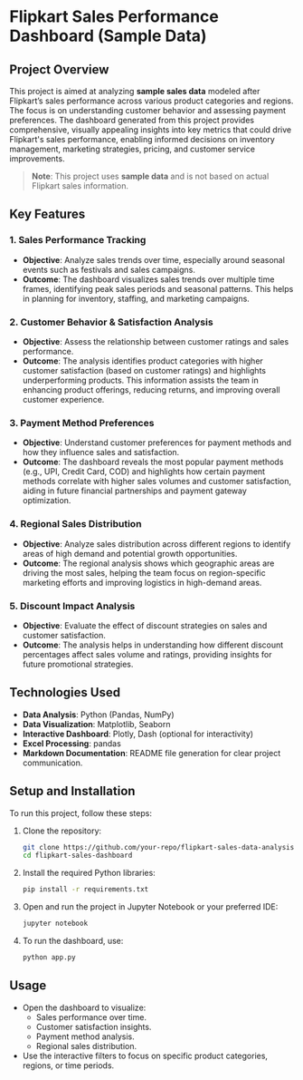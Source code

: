 # Flipkart Sales Performance Dashboard (Sample Data)

## Project Overview

This project is aimed at analyzing **sample sales data** modeled after Flipkart’s sales performance across various product categories and regions. The focus is on understanding customer behavior and assessing payment preferences. The dashboard generated from this project provides comprehensive, visually appealing insights into key metrics that could drive Flipkart's sales performance, enabling informed decisions on inventory management, marketing strategies, pricing, and customer service improvements.

> **Note**: This project uses **sample data** and is not based on actual Flipkart sales information.

## Key Features

### 1. **Sales Performance Tracking**
   - **Objective**: Analyze sales trends over time, especially around seasonal events such as festivals and sales campaigns.
   - **Outcome**: The dashboard visualizes sales trends over multiple time frames, identifying peak sales periods and seasonal patterns. This helps in planning for inventory, staffing, and marketing campaigns.

### 2. **Customer Behavior & Satisfaction Analysis**
   - **Objective**: Assess the relationship between customer ratings and sales performance.
   - **Outcome**: The analysis identifies product categories with higher customer satisfaction (based on customer ratings) and highlights underperforming products. This information assists the team in enhancing product offerings, reducing returns, and improving overall customer experience.

### 3. **Payment Method Preferences**
   - **Objective**: Understand customer preferences for payment methods and how they influence sales and satisfaction.
   - **Outcome**: The dashboard reveals the most popular payment methods (e.g., UPI, Credit Card, COD) and highlights how certain payment methods correlate with higher sales volumes and customer satisfaction, aiding in future financial partnerships and payment gateway optimization.

### 4. **Regional Sales Distribution**
   - **Objective**: Analyze sales distribution across different regions to identify areas of high demand and potential growth opportunities.
   - **Outcome**: The regional analysis shows which geographic areas are driving the most sales, helping the team focus on region-specific marketing efforts and improving logistics in high-demand areas.

### 5. **Discount Impact Analysis**
   - **Objective**: Evaluate the effect of discount strategies on sales and customer satisfaction.
   - **Outcome**: The analysis helps in understanding how different discount percentages affect sales volume and ratings, providing insights for future promotional strategies.

## Technologies Used

- **Data Analysis**: Python (Pandas, NumPy)
- **Data Visualization**: Matplotlib, Seaborn
- **Interactive Dashboard**: Plotly, Dash (optional for interactivity)
- **Excel Processing**: pandas
- **Markdown Documentation**: README file generation for clear project communication.

## Setup and Installation

To run this project, follow these steps:

1. Clone the repository:

   ```bash
   git clone https://github.com/your-repo/flipkart-sales-data-analysis.git
   cd flipkart-sales-dashboard
   ```

2. Install the required Python libraries:

   ```bash
   pip install -r requirements.txt
   ```

3. Open and run the project in Jupyter Notebook or your preferred IDE:

   ```bash
   jupyter notebook
   ```

4. To run the dashboard, use:

   ```bash
   python app.py
   ```

## Usage

- Open the dashboard to visualize:
  - Sales performance over time.
  - Customer satisfaction insights.
  - Payment method analysis.
  - Regional sales distribution.
- Use the interactive filters to focus on specific product categories, regions, or time periods.
